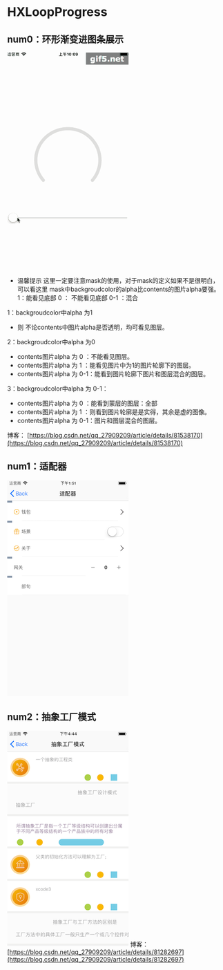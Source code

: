 # HXLoopProgress

## num0：环形渐变进图条展示

![环形渐变进图条展示](./IMAGs/gifss.gif)

+  温馨提示
这里一定要注意mask的使用，对于mask的定义如果不是很明白，可以看这里
mask中backgroudcolor的alpha比contents的图片alpha要强。
1：能看见底部 0 ： 不能看见底部   0-1 ：混合

1：backgroudcolor中alpha 为1 
+  则 不论contents中图片alpha是否透明，均可看见图层。

2：backgroudcolor中alpha 为0 
+  contents图片alpha 为 0 ：不能看见图层。
+  contents图片alpha 为 1 ：能看见图片中为1的图片轮廓下的图层。
+  contents图片alpha 为 0-1：能看到图片轮廓下图片和图层混合的图层。

3：backgroudcolor中alpha 为 0-1：
+  contents图片alpha 为 0 ：能看到蒙层的图层：全部
+  contents图片alpha 为 1 ：则看到图片轮廓是是实得，其余是虚的图像。
+  contents图片alpha 为 0-1：图片和图层混合的图层。

博客：
[https://blog.csdn.net/qq_27909209/article/details/81538170](https://blog.csdn.net/qq_27909209/article/details/81538170)


##
##  num1：适配器
![适配器模式开发：cell](./IMAGs/adaper.png)

##
##  num2：抽象工厂模式
![抽象工厂模式开发：cell](./IMAGs/factory.png)
博客：
[https://blog.csdn.net/qq_27909209/article/details/81282697](https://blog.csdn.net/qq_27909209/article/details/81282697)
